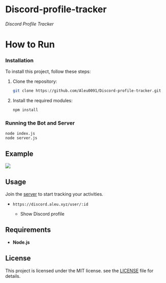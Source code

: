 # Discord-profile-tracker

###### Discord Profile Tracker

# How to Run

### Installation

To install this project, follow these steps:

1. Clone the repository:

    ```bash
    git clone https://github.com/Aleu0091/Discord-profile-tracker.git
    ```

2. Install the required modules:

    ```bash
    npm install
    ```


### Running the Bot and Server

    node index.js
    node server.js
## Example

![](https://discord.aleu.xyz/user/739673575929282571)

## Usage

Join the [server](https://discord.gg/rwsHDTcZbe) to start tracking your activities.

- `https://discord.aleu.xyz/user/:id`

    - Show Discord profile

## Requirements

-   **Node.js**

## License

This project is licensed under the MIT license. see the [LICENSE](LICENSE) file for details.


